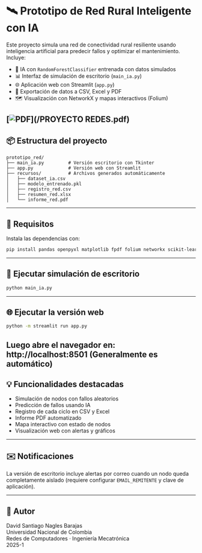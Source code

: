 
# 🛰️ Prototipo de Red Rural Inteligente con IA

Este proyecto simula una red de conectividad rural resiliente usando inteligencia artificial para predecir fallos y optimizar el mantenimiento. Incluye:

- 🧠 IA con `RandomForestClassifier` entrenada con datos simulados
- 📊 Interfaz de simulación de escritorio (`main_ia.py`)
- 🌐 Aplicación web con Streamlit (`app.py`)
- 📁 Exportación de datos a CSV, Excel y PDF
- 🗺️ Visualización con NetworkX y mapas interactivos (Folium)

[![PDF](https://img.shields.io/badge/Informe-PDF-red)](/PROYECTO REDES.pdf)
---

## 📦 Estructura del proyecto

```
prototipo_red/
├── main_ia.py         # Versión escritorio con Tkinter
├── app.py             # Versión web con Streamlit
├── recursos/          # Archivos generados automáticamente
│   ├── dataset_ia.csv
│   ├── modelo_entrenado.pkl
│   ├── registro_red.csv
│   ├── resumen_red.xlsx
│   └── informe_red.pdf
```

---

## 🚀 Requisitos

Instala las dependencias con:

```bash
pip install pandas openpyxl matplotlib fpdf folium networkx scikit-learn streamlit streamlit-folium joblib
```

---

## 🧪 Ejecutar simulación de escritorio

```bash
python main_ia.py
```

---

## 🌐 Ejecutar la versión web

```bash
python -m streamlit run app.py
```

Luego abre el navegador en: http://localhost:8501
(Generalmente es automático)
---

## 💡 Funcionalidades destacadas

- Simulación de nodos con fallos aleatorios
- Predicción de fallos usando IA
- Registro de cada ciclo en CSV y Excel
- Informe PDF automatizado
- Mapa interactivo con estado de nodos
- Visualización web con alertas y gráficos

---

## ✉️ Notificaciones

La versión de escritorio incluye alertas por correo cuando un nodo queda completamente aislado (requiere configurar `EMAIL_REMITENTE` y clave de aplicación).

---

## 📄 Autor

David Santiago Nagles Barajas  
Universidad Nacional de Colombia  
Redes de Computadores · Ingeniería Mecatrónica  
2025-1
